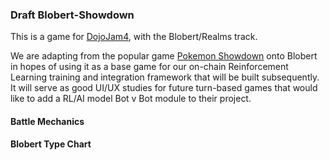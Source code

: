 ### Draft Blobert-Showdown

This is a game for [DojoJam4](https://itch.io/jam/dojo-game-jam-4), with the Blobert/Realms track.

We are adapting from the popular game [Pokemon Showdown](https://pokemonshowdown.com/) onto Blobert in hopes of using it as a base game for our on-chain Reinforcement Learning training and integration framework that will be built subsequently. It will serve as good UI/UX studies for future turn-based games that would like to add a RL/AI model Bot v Bot module to their project.


#### Battle Mechanics

#### Blobert Type Chart

